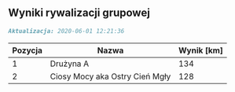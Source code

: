 ## Wyniki rywalizacji grupowej

```markdown
Aktualizacja: 2020-06-01 12:21:36
```

Pozycja | Nazwa | Wynik [km] |
------------ | -------------  | -------------
 1 |Drużyna A | 134 
 2 |Ciosy Mocy aka Ostry Cień Mgły | 128
